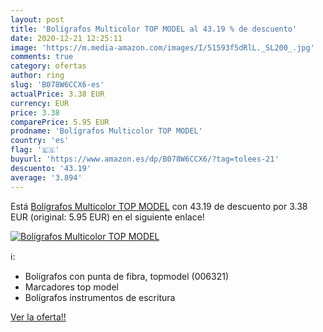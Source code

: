 ```yaml
---
layout: post
title: 'Bolígrafos Multicolor TOP MODEL al 43.19 % de descuento'
date: 2020-12-21 12:25:11
image: 'https://m.media-amazon.com/images/I/51593f5dRlL._SL200_.jpg'
comments: true
category: ofertas
author: ring
slug: 'B078W6CCX6-es'
actualPrice: 3.38 EUR
currency: EUR
price: 3.38
comparePrice: 5.95 EUR
prodname: 'Bolígrafos Multicolor TOP MODEL'
country: 'es'
flag: '🇪🇸'
buyurl: 'https://www.amazon.es/dp/B078W6CCX6/?tag=tolees-21'
descuento: '43.19'
average: '3.894'
---
```


Está [Bolígrafos Multicolor TOP MODEL](https://www.amazon.es/dp/B078W6CCX6/?tag=tolees-21) con 43.19 de descuento por 3.38 EUR (original: 5.95 EUR) en el siguiente enlace!

[![Bolígrafos Multicolor TOP MODEL](https://m.media-amazon.com/images/I/51593f5dRlL._SL200_.jpg)](https://www.amazon.es/dp/B078W6CCX6/?tag=tolees-21)

ℹ️:

- Bolígrafos con punta de fibra, topmodel (006321)
- Marcadores top model
- Bolígrafos instrumentos de escritura

[Ver la oferta!!](https://www.amazon.es/dp/B078W6CCX6/?tag=tolees-21)
